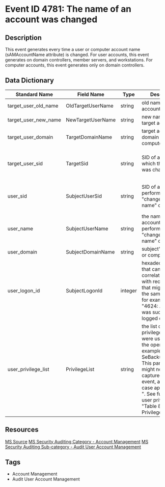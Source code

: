 # Event ID 4781: The name of an account was changed

## Description
This event generates every time a user or computer account name (sAMAccountName attribute) is changed. For user accounts, this event generates on domain controllers, member servers, and workstations. For computer accounts, this event generates only on domain controllers.

## Data Dictionary
|Standard Name|Field Name|Type|Description|Sample Value|
|---|---|---|---|---|
|target_user_old_name|OldTargetUserName|string|old name of target account.|Admin|
|target_user_new_name|NewTargetUserName|string|new name of target account.|MainAdmin|
|target_user_domain|TargetDomainName|string|target account's domain or computer name.|CONTOSO|
|target_user_sid|TargetSid|string|SID of account on which the name was changed.|S-1-5-21-3457937927-2839227994-823803824-6117|
|user_sid|SubjectUserSid|string|SID of account that performed the "change account name" operation.|S-1-5-21-3457937927-2839227994-823803824-1104|
|user_name|SubjectUserName|string|the name of the account that performed the "change account name" operation.|dadmin|
|user_domain|SubjectDomainName|string|subject's domain or computer name.|CONTOSO|
|user_logon_id|SubjectLogonId|integer|hexadecimal value that can help you correlate this event with recent events that might contain the same Logon ID, for example, "4624: An account was successfully logged on."|0x30d5f|
|user_privilege_list|PrivilegeList|string|the list of user privileges which were used during the operation, for example, SeBackupPrivilege. This parameter might not be captured in the event, and in that case appears as "-". See full list of user privileges in "Table 8. User Privileges.".|-|

## Resources
[MS Source](https://github.com/MicrosoftDocs/windows-itpro-docs/blob/master/windows/security/threat-protection/auditing/event-4781.md)
[MS Security Auditing Category - Account Management](https://docs.microsoft.com/en-us/windows/security/threat-protection/auditing/advanced-security-audit-policy-settings#account-management)
[MS Security Auditing Sub-category - Audit User Account Management](https://github.com/MicrosoftDocs/windows-itpro-docs/tree/master/windows/security/threat-protection/auditing/audit-user-account-management.md)

## Tags
* Account Management
* Audit User Account Management